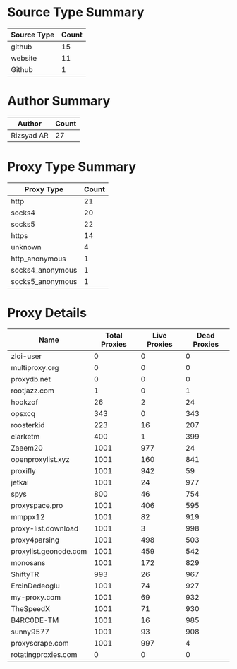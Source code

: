 # Source Type Summary

| Source Type | Count |
|-------------|-------|
| github | 15 |
| website | 11 |
| Github | 1 |


# Author Summary

| Author | Count |
|--------|-------|
| Rizsyad AR | 27 |


# Proxy Type Summary

| Proxy Type | Count |
|------------|-------|
| http | 21 |
| socks4 | 20 |
| socks5 | 22 |
| https | 14 |
| unknown | 4 |
| http_anonymous | 1 |
| socks4_anonymous | 1 |
| socks5_anonymous | 1 |


# Proxy Details

| Name | Total Proxies | Live Proxies | Dead Proxies |
|------|---------------|--------------|---------------|
| zloi-user | 0 | 0 | 0 |
| multiproxy.org | 0 | 0 | 0 |
| proxydb.net | 0 | 0 | 0 |
| rootjazz.com | 1 | 0 | 1 |
| hookzof | 26 | 2 | 24 |
| opsxcq | 343 | 0 | 343 |
| roosterkid | 223 | 16 | 207 |
| clarketm | 400 | 1 | 399 |
| Zaeem20 | 1001 | 977 | 24 |
| openproxylist.xyz | 1001 | 160 | 841 |
| proxifly | 1001 | 942 | 59 |
| jetkai | 1001 | 24 | 977 |
| spys | 800 | 46 | 754 |
| proxyspace.pro | 1001 | 406 | 595 |
| mmppx12 | 1001 | 82 | 919 |
| proxy-list.download | 1001 | 3 | 998 |
| proxy4parsing | 1001 | 498 | 503 |
| proxylist.geonode.com | 1001 | 459 | 542 |
| monosans | 1001 | 172 | 829 |
| ShiftyTR | 993 | 26 | 967 |
| ErcinDedeoglu | 1001 | 74 | 927 |
| my-proxy.com | 1001 | 69 | 932 |
| TheSpeedX | 1001 | 71 | 930 |
| B4RC0DE-TM | 1001 | 16 | 985 |
| sunny9577 | 1001 | 93 | 908 |
| proxyscrape.com | 1001 | 997 | 4 |
| rotatingproxies.com | 0 | 0 | 0 |
